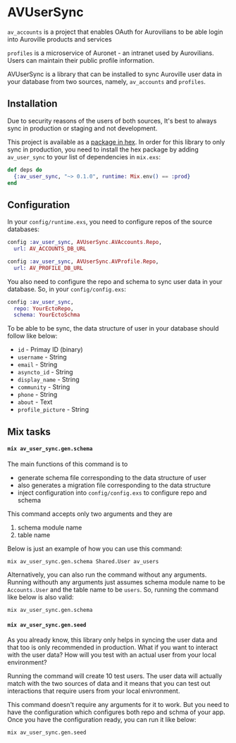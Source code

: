 # AVUserSync

`av_accounts` is a project that enables OAuth for Aurovilians to be able login into Auroville products and services

`profiles` is a microservice of Auronet - an intranet used by Aurovilians. Users can maintain their public profile information.

AVUserSync is a library that can be installed to sync Auroville user data in your database from two sources, namely, `av_accounts` and `profiles`.

## Installation
Due to security reasons of the users of both sources, It's best to always sync in production or staging and not development. 

This project is available as a [package in hex](). In order for this library to only sync in production, you need to install the hex package by adding `av_user_sync` to your list of dependencies in `mix.exs`:
```elixir
def deps do
  {:av_user_sync, "~> 0.1.0", runtime: Mix.env() == :prod}
end
```

## Configuration
In your `config/runtime.exs`, you need to configure repos of the source databases:
```elixir
config :av_user_sync, AVUserSync.AVAccounts.Repo,
  url: AV_ACCOUNTS_DB_URL

config :av_user_sync, AVUserSync.AVProfile.Repo,
  url: AV_PROFILE_DB_URL
```

You also need to configure the repo and schema to sync user data in your database. So, in your `config/config.exs`:
```elixir
config :av_user_sync,
  repo: YourEctoRepo,
  schema: YourEctoSchma
```

To be able to be sync, the data structure of user in your database should follow like below:
- `id` - Primay ID (binary)
- `username` - String
- `email` - String
- `asyncto_id` - String
- `display_name` - String
- `community` - String
- `phone` - String
- `about` - Text
- `profile_picture` - String


## Mix tasks

#### `mix av_user_sync.gen.schema`
The main functions of this command is to
- generate schema file corresponding to the data structure of user
- also generates a migration file corresponding to the data structure
- inject configuration into `config/config.exs` to configure repo and schema

This command accepts only two arguments and they are
 1. schema module name
 1. table name
 
Below is just an example of how you can use this command:
```console
mix av_user_sync.gen.schema Shared.User av_users
```

Alternatively, you can also run the command without any arguments. Running withouth any arguments just assumes schema module name to be `Accounts.User` and the table name to be `users`. So, running the command like below is also valid:
```console
mix av_user_sync.gen.schema
```

#### `mix av_user_sync.gen.seed`
As you already know, this library only helps in syncing the user data and that too is only recommended in production. What if you want to interact with the user data? How will you test with an actual user from your local environment?

Running the command will create 10 test users. The user data will actually match with the two sources of data and it means that you can test out interactions that require users from your local enivronment.


This command doesn't require any arguments for it to work. But you need to have the configuration which configures both repo and schma of your app. Once you have the configuration ready, you can run it like below:
```console
mix av_user_sync.gen.seed
```